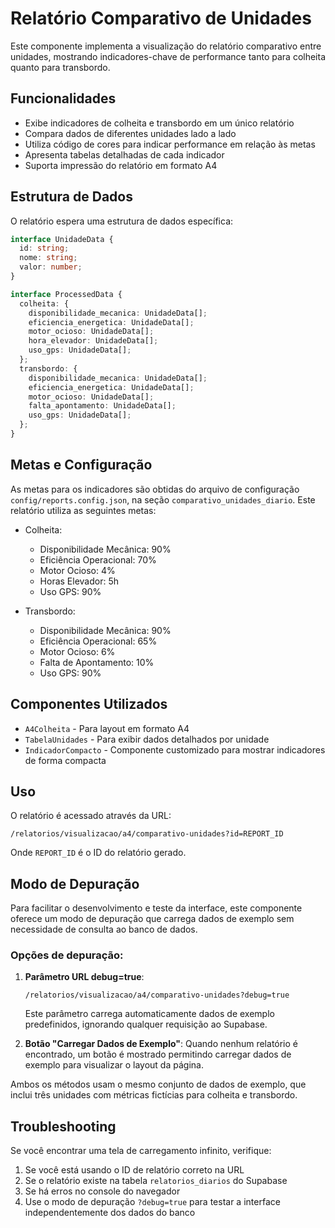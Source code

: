 # Relatório Comparativo de Unidades

Este componente implementa a visualização do relatório comparativo entre unidades, mostrando indicadores-chave de performance tanto para colheita quanto para transbordo.

## Funcionalidades

- Exibe indicadores de colheita e transbordo em um único relatório
- Compara dados de diferentes unidades lado a lado
- Utiliza código de cores para indicar performance em relação às metas
- Apresenta tabelas detalhadas de cada indicador
- Suporta impressão do relatório em formato A4

## Estrutura de Dados

O relatório espera uma estrutura de dados específica:

```typescript
interface UnidadeData {
  id: string;
  nome: string;
  valor: number;
}

interface ProcessedData {
  colheita: {
    disponibilidade_mecanica: UnidadeData[];
    eficiencia_energetica: UnidadeData[];
    motor_ocioso: UnidadeData[];
    hora_elevador: UnidadeData[];
    uso_gps: UnidadeData[];
  };
  transbordo: {
    disponibilidade_mecanica: UnidadeData[];
    eficiencia_energetica: UnidadeData[];
    motor_ocioso: UnidadeData[];
    falta_apontamento: UnidadeData[];
    uso_gps: UnidadeData[];
  };
}
```

## Metas e Configuração

As metas para os indicadores são obtidas do arquivo de configuração `config/reports.config.json`, na seção `comparativo_unidades_diario`. Este relatório utiliza as seguintes metas:

- Colheita:
  - Disponibilidade Mecânica: 90%
  - Eficiência Operacional: 70%
  - Motor Ocioso: 4%
  - Horas Elevador: 5h
  - Uso GPS: 90%

- Transbordo:
  - Disponibilidade Mecânica: 90%
  - Eficiência Operacional: 65%
  - Motor Ocioso: 6%
  - Falta de Apontamento: 10%
  - Uso GPS: 90%

## Componentes Utilizados

- `A4Colheita` - Para layout em formato A4
- `TabelaUnidades` - Para exibir dados detalhados por unidade
- `IndicadorCompacto` - Componente customizado para mostrar indicadores de forma compacta

## Uso

O relatório é acessado através da URL:
```
/relatorios/visualizacao/a4/comparativo-unidades?id=REPORT_ID
```

Onde `REPORT_ID` é o ID do relatório gerado.

## Modo de Depuração

Para facilitar o desenvolvimento e teste da interface, este componente oferece um modo de depuração que carrega dados de exemplo sem necessidade de consulta ao banco de dados.

### Opções de depuração:

1. **Parâmetro URL debug=true**:
   ```
   /relatorios/visualizacao/a4/comparativo-unidades?debug=true
   ```
   Este parâmetro carrega automaticamente dados de exemplo predefinidos, ignorando qualquer requisição ao Supabase.

2. **Botão "Carregar Dados de Exemplo"**:
   Quando nenhum relatório é encontrado, um botão é mostrado permitindo carregar dados de exemplo para visualizar o layout da página.

Ambos os métodos usam o mesmo conjunto de dados de exemplo, que inclui três unidades com métricas fictícias para colheita e transbordo.

## Troubleshooting

Se você encontrar uma tela de carregamento infinito, verifique:

1. Se você está usando o ID de relatório correto na URL
2. Se o relatório existe na tabela `relatorios_diarios` do Supabase
3. Se há erros no console do navegador
4. Use o modo de depuração `?debug=true` para testar a interface independentemente dos dados do banco 